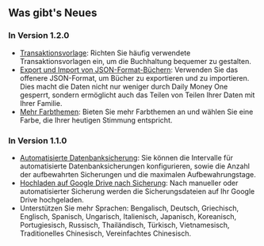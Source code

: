 
## Was gibt's Neues

### In Version 1.2.0
* [Transaktionsvorlage](https://youtu.be/CtfJ5BecZfY): Richten Sie häufig verwendete Transaktionsvorlagen ein, um die Buchhaltung bequemer zu gestalten.
* [Export und Import von JSON-Format-Büchern](https://youtu.be/bHGEH7zcj78): Verwenden Sie das offenere JSON-Format, um Bücher zu exportieren und zu importieren. Dies macht die Daten nicht nur weniger durch Daily Money One gesperrt, sondern ermöglicht auch das Teilen von Teilen Ihrer Daten mit Ihrer Familie.
* [Mehr Farbthemen](https://youtu.be/3Yw7m2AOvfc): Bieten Sie mehr Farbthemen an und wählen Sie eine Farbe, die Ihrer heutigen Stimmung entspricht.

### In Version 1.1.0
* [Automatisierte Datenbanksicherung](https://youtube.com/shorts/dWePWDncx0k): Sie können die Intervalle für automatisierte Datenbanksicherungen konfigurieren, sowie die Anzahl der aufbewahrten Sicherungen und die maximalen Aufbewahrungstage.
* [Hochladen auf Google Drive nach Sicherung](https://youtu.be/hOJdtKElLuw): Nach manueller oder automatisierter Sicherung werden die Sicherungsdateien auf Ihr Google Drive hochgeladen.
* Unterstützen Sie mehr Sprachen: Bengalisch, Deutsch, Griechisch, Englisch, Spanisch, Ungarisch, Italienisch, Japanisch, Koreanisch, Portugiesisch, Russisch, Thailändisch, Türkisch, Vietnamesisch, Traditionelles Chinesisch, Vereinfachtes Chinesisch.